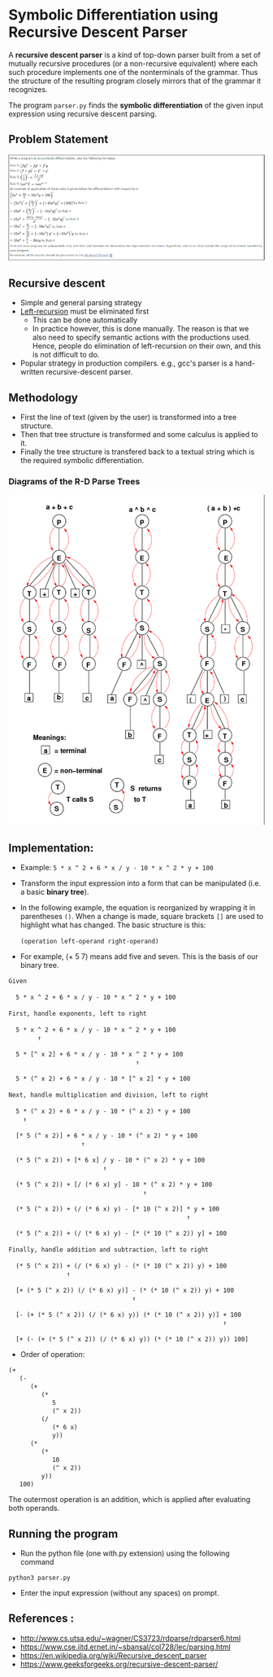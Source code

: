 # Symbolic Differentiation using Recursive Descent Parser
A **recursive descent parser** is a kind of top-down parser built from a set of mutually recursive procedures (or a non-recursive equivalent) where each such procedure implements one of the nonterminals of the grammar. Thus the structure of the resulting program closely mirrors that of the grammar it recognizes.

The program `parser.py` finds the **symbolic differentiation** of the given input expression using recursive descent parsing.

## Problem Statement
![Problem](./Images/Problem_Statement.png?raw=true "Problem")

## Recursive descent
- Simple and general parsing strategy
- [Left-recursion](https://www.gatevidyalay.com/left-recursion-left-recursion-elimination/) must be eliminated first
    - This can be done automatically
    - In practice however, this is done manually. The reason is that we also need to specify semantic actions with the productions used. Hence, people do elimination of left-recursion on their own, and this is not difficult to do.
- Popular strategy in production compilers. e.g., gcc's parser is a hand-written recursive-descent parser.

## Methodology

+ First the line of text (given by the user) is transformed into a tree structure.
+ Then that tree structure is transformed and some calculus is applied to it.
+ Finally the tree structure is transfered back to a textual string which is the required symbolic differentiation.

### Diagrams of the R-D Parse Trees

![R-D Parse Tree](./Images/RDP.png?raw=true "R-D Parse Tree")

## Implementation:

- Example: `5 * x ^ 2 + 6 * x / y - 10 * x ^ 2 * y + 100`
- Transform the input expression into a form that can be manipulated (i.e. a basic **binary tree**).
- In the following example, the equation is reorganized by wrapping it in parentheses `()`. When a change is made, square brackets `[]` are used to highlight what has changed. The basic structure is this:

    `(operation left-operand right-operand)`

- For example, (+ 5 7) means add five and seven. This is the basis of our binary tree.
 
```
Given

  5 * x ^ 2 + 6 * x / y - 10 * x ^ 2 * y + 100

First, handle exponents, left to right

  5 * x ^ 2 + 6 * x / y - 10 * x ^ 2 * y + 100
        ↑  

  5 * [^ x 2] + 6 * x / y - 10 * x ^ 2 * y + 100
                                   ↑

  5 * (^ x 2) + 6 * x / y - 10 * [^ x 2] * y + 100

Next, handle multiplication and division, left to right

  5 * (^ x 2) + 6 * x / y - 10 * (^ x 2) * y + 100
    ↑

  [* 5 (^ x 2)] + 6 * x / y - 10 * (^ x 2) * y + 100
                    ↑

  (* 5 (^ x 2)) + [* 6 x] / y - 10 * (^ x 2) * y + 100
                          ↑

  (* 5 (^ x 2)) + [/ (* 6 x) y] - 10 * (^ x 2) * y + 100
                                     ↑

  (* 5 (^ x 2)) + (/ (* 6 x) y) - [* 10 (^ x 2)] * y + 100
                                                 ↑

  (* 5 (^ x 2)) + (/ (* 6 x) y) - [* (* 10 (^ x 2)) y] + 100

Finally, handle addition and subtraction, left to right

  (* 5 (^ x 2)) + (/ (* 6 x) y) - (* (* 10 (^ x 2)) y) + 100
                ↑

  [+ (* 5 (^ x 2)) (/ (* 6 x) y)] - (* (* 10 (^ x 2)) y) + 100
                                  ↑

  [- (+ (* 5 (^ x 2)) (/ (* 6 x) y)) (* (* 10 (^ x 2)) y)] + 100
                                                           ↑

  [+ (- (+ (* 5 (^ x 2)) (/ (* 6 x) y)) (* (* 10 (^ x 2)) y)) 100]

```
- Order of operation: 
```
(+ 
   (- 
      (+ 
         (* 
            5 
            (^ x 2)) 
         (/ 
            (* 6 x) 
            y)) 
      (* 
         (* 
            10 
            (^ x 2)) 
         y)) 
   100)
```
The outermost operation is an addition, which is applied after evaluating both operands.

## Running the program 

- Run the python file (one with.py extension) using the following command
```python3
python3 parser.py
```
- Enter the input expression (without any spaces) on prompt.

## References :
- http://www.cs.utsa.edu/~wagner/CS3723/rdparse/rdparser6.html
- https://www.cse.iitd.ernet.in/~sbansal/col728/lec/parsing.html
- https://en.wikipedia.org/wiki/Recursive_descent_parser
- https://www.geeksforgeeks.org/recursive-descent-parser/
